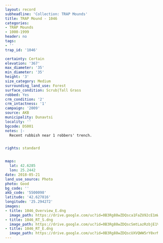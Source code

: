 ```yaml
---
layout: record
subheadline: 'Collection: TRAP Mounds'
title: TRAP Mound - 1046
categories:
- TRAP Mounds
- 1000-1999
header: no
tags:
- ''
trap_id: '1046'

certainty: Certain
elevation: '367'
max_diameter: '35'
min_diameter: '35'
height: '3'
size_category: Medium
surrounding_land_use: Forest
surface_condition: Scrub|Tall Grass
robbed: Yes
crm_condition: '2'
crm_intactness: '1'
campaign: '2009'
source: AKB
municipality: Dunavtsi
locality: ''
bgcode: DS001
notes: |-
  Recent rubbish near 1 robbers' trench.


rights: standard


maps:
  lat: 42.6285
  lon: 25.2442
date: 2018-05-21
land_use_source: Photo
photo: Good
bg_code: ''
akb_code: '5500098'
latitude: '42.627816'
longitude: '25.294272'
images:
- title: 1046_Overview_E.dng
  image_path: https://drive.google.com/uc?id=0B3Rg88wZDQsca1FaZU92cE1mWDA
- title: 1046_RT_S.dng
  image_path: https://drive.google.com/uc?id=0B3Rg88wZDQscSmtLazRzbjE1VFU
- title: 1046_RT_E.dng
  image_path: https://drive.google.com/uc?id=0B3Rg88wZDQscUXVQWW5rY0xrMHM
---
```

